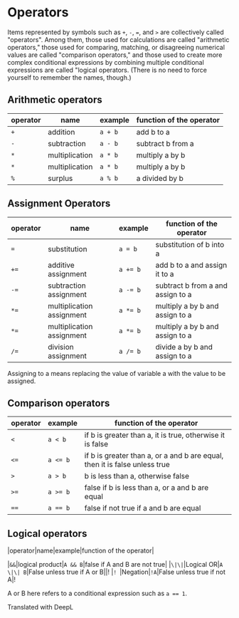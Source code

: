 # Operators

Items represented by symbols such as `+`, `-`, `=`, and `>` are collectively called "operators". Among them, those used for calculations are called "arithmetic operators," those used for comparing, matching, or disagreeing numerical values are called "comparison operators," and those used to create more complex conditional expressions by combining multiple conditional expressions are called "logical operators. (There is no need to force yourself to remember the names, though.)

## Arithmetic operators

|operator|name|example|function of the operator|
|---|---|---|---|
|`+`|addition|`a + b`|add b to a|
|`-`|subtraction|`a - b`|subtract b from a|
|`*`|multiplication|`a * b`|multiply a by b||`/`|divide
|`*`|multiplication|`a * b`|multiply a by b| |`/`|division|`a / b`|divide a by b
|`%`|surplus|`a % b`|a divided by b| remainder|

## Assignment Operators

|operator|name|example|function of the operator|
|---|---|---|---|
|`=`|substitution|`a = b`|substitution of b into a|
|`+=`|additive assignment|`a += b`|add b to a and assign it to a|
|`-=`|subtraction assignment|`a -= b`|subtract b from a and assign to a|
|`*=`|multiplication assignment|`a *= b`|multiply a by b and assign to a|
|`*=`|multiplication assignment|`a *= b`|multiply a by b and assign to a| |`/=`|division assignment|`a /= b`|divide a by b and assign to a|
|`/=`|division assignment|`a /= b`|divide a by b and assign to a| |`%=`|surplus assignment|`a %= b`|divide a by b and assign to a

Assigning to a means replacing the value of variable a with the value to be assigned.

## Comparison operators

|operator|example|function of the operator|
|---|---|---|
|`<`|`a < b`|if b is greater than a, it is true, otherwise it is false|
|`<=`|`a <= b`|if b is greater than a, or a and b are equal, then it is false unless true|
|`>`|`a > b`|b is less than a, otherwise false|
|`>=`|`a >= b`|false if b is less than a, or a and b are equal|
|`==`|`a == b`|false if not true if a and b are equal|

## Logical operators

|operator|name|example|function of the operator|

|`&&`|logical product|`A && B`|false if A and B are not true|
|`\|\|`|Logical OR|`A \|\| B`|False unless true if A or B||!
|`! `|Negation|`!A`|False unless true if not A|!

A or B here refers to a conditional expression such as `a == 1`.

Translated with DeepL